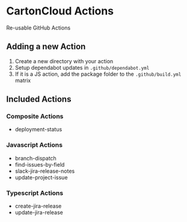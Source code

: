 # CartonCloud Actions

Re-usable GitHub Actions

## Adding a new Action

1. Create a new directory with your action
2. Setup dependabot updates in `.github/dependabot.yml`
3. If it is a JS action, add the package folder to the `.github/build.yml` matrix

## Included Actions

### Composite Actions

- deployment-status


### Javascript Actions

- branch-dispatch
- find-issues-by-field
- slack-jira-release-notes
- update-project-issue

### Typescript Actions

- create-jira-release
- update-jira-release
